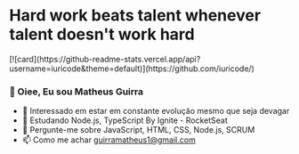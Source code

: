

<h1>Hard work beats talent whenever talent doesn't work hard</h1>
[![card](https://github-readme-stats.vercel.app/api?username=iuricode&theme=default)](https://github.com/iuricode/)

### 👋 Oiee, Eu sou Matheus Guirra
- 👀 Interessado em estar em constante evolução mesmo que seja devagar
- 🌱 Estudando Node.js, TypeScript By Ignite - RocketSeat 
- 💬 Pergunte-me sobre JavaScript, HTML, CSS, Node.js, SCRUM
- 📫 Como me achar guirramatheus1@gmail.com



<!---
guirra-byte/guirra-byte is a ✨ special ✨ repository because its `README.md` (this file) appears on your GitHub profile.
You can click the Preview link to take a look at your changes.

div
--->

